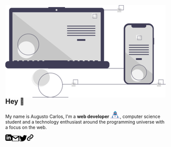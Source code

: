 
<img align="left" src="https://github.com/augusto-carlos/augusto-carlos/blob/master/assets/coding.svg">

## Hey 👋

My name is Augusto Carlos, I'm a <b>web developer</b> <img src="https://github.com/augusto-carlos/augusto-carlos/blob/master/assets/dev.gif" width="30px">, computer science student and a technology enthusiast around the programming universe with a focus on the web.

<a href="https://in.linkedin.com/in/augusto-carlos-4499431a6">
    <img align="left" alt="Augusto Carlos | Linkedin" width="20px" src="https://github.com/augusto-carlos/augusto-carlos/blob/master/assets/linkedin.svg" />
</a>
 
 <a href="mailto:augustocarlos9966@gmail.com">
    <img align="left" alt="Augusto Carlos | Gmail" width="24px" src="https://github.com/augusto-carlos/augusto-carlos/blob/master/assets/gmail.svg" />
</a>
  
 <a href="https://twitter.com/augusto_4real">
    <img align="left" alt="Augusto Carlos | Twitter" width="24px" src="https://github.com/augusto-carlos/augusto-carlos/blob/master/assets/twitter.svg" />
  </a>

<a href="https://augusto-carlos.github.io/website">
    <img align="left" alt="Augusto Carlos | Website," width="20px" src="https://github.com/augusto-carlos/augusto-carlos/blob/master/assets/link.svg" />
</a>
